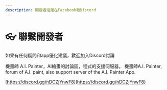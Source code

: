 ```yaml
---
description: 開發者活躍在Facebook和Discord
---
```


# 👓 聯繫開發者

如果有任何疑問和app優化建議，歡迎加入Discord討論

機畫師 A.I. Painter，AI繪畫的討論區，程式的支援伺服器。 機畫師A.I. Painter, forum of A.I. paint, also support server of the A.I. Painter App.

&#x20;[https://discord.gg/nDCZjYnwF8](https://discord.gg/nDCZjYnwF8)
